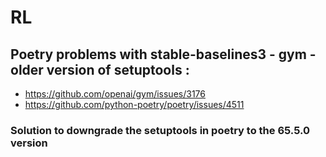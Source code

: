 # RL

## Poetry problems with stable-baselines3 - gym - older version of setuptools :
* https://github.com/openai/gym/issues/3176
* https://github.com/python-poetry/poetry/issues/4511
### Solution to downgrade the setuptools in poetry to the 65.5.0 version 
